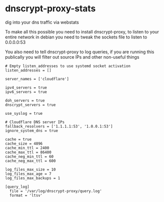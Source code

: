 # dnscrypt-proxy-stats
dig into your dns traffic via webstats

To make all this possible you need to install dnscrypt-proxy, to listen to your entire network in debian you need to tweak the sockets file to listen to 0.0.0.0:53

You also need to tell dnscrypt-proxy to log queries, if you are running this publically you will filter out source IPs and other non-useful things

```
# Empty listen_addresses to use systemd socket activation
listen_addresses = []

server_names = ['cloudflare']

ipv4_servers = true
ipv6_servers = true

doh_servers = true
dnscrypt_servers = true

use_syslog = true

# Cloudflare DNS server IPs
fallback_resolvers = ['1.1.1.1:53', '1.0.0.1:53']
ignore_system_dns = true

cache = true
cache_size = 4096
cache_min_ttl = 2400
cache_max_ttl = 86400
cache_neg_min_ttl = 60
cache_neg_max_ttl = 600

log_files_max_size = 10
log_files_max_age = 7
log_files_max_backups = 1

[query_log]
  file = '/var/log/dnscrypt-proxy/query.log'
  format = 'ltsv'
```
